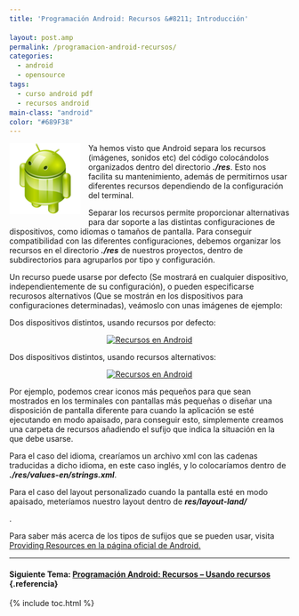 ```yaml
---
title: 'Programación Android: Recursos &#8211; Introducción'

layout: post.amp
permalink: /programacion-android-recursos/
categories:
  - android
  - opensource
tags:
  - curso android pdf
  - recursos android
main-class: "android"
color: "#689F38"
---
```

<img border="0" src="/assets/img/2013/07/iconoAndroid.png" style="clear:left; float:left;margin-right:1em; margin-bottom:1em" />

Ya hemos visto que Android separa los recursos (imágenes, sonidos etc) del código colocándolos organizados dentro del directorio ***./res***. Esto nos facilita su mantenimiento, además de permitirnos usar diferentes recursos dependiendo de la configuración del terminal.


<!--ad-->

Separar los recursos permite proporcionar alternativas para dar soporte a las distintas configuraciones de dispositivos, como idiomas o tamaños de pantalla. Para conseguir compatibilidad con las diferentes configuraciones, debemos organizar los recursos en el directorio ***./res*** de nuestros proyectos, dentro de subdirectorios para agruparlos por tipo y configuración.

Un recurso puede usarse por defecto (Se mostrará en cualquier dispositivo, independientemente de su configuración), o pueden especificarse recurosos alternativos (Que se mostrán en los dispositivos para configuraciones determinadas), veámoslo con unas imágenes de ejemplo:

Dos dispositivos distintos, usando recursos por defecto:

<div class="separator" style="clear: both; text-align: center;">
  <a href="https://4.bp.blogspot.com/-i4yy82wXUUw/TjApp4KaOZI/AAAAAAAAAs4/pvOrsmzXM24/s1600/resource_devices_diagram1.png" imageanchor="1" style="margin-left:1em; margin-right:1em"><img title="Recursos en Android" alt="Recursos en Android" border="0" height="130" width="400" src="https://4.bp.blogspot.com/-i4yy82wXUUw/TjApp4KaOZI/AAAAAAAAAs4/pvOrsmzXM24/s400/resource_devices_diagram1.png" /></a>
</div>

Dos dispositivos distintos, usando recursos alternativos:

<div class="separator" style="clear: both; text-align: center;">
  <a href="https://3.bp.blogspot.com/-gHivH4Mcffk/TjAp28O15AI/AAAAAAAAAtA/CbSojjJctp0/s1600/resource_devices_diagram2.png" imageanchor="1" style="margin-left:1em; margin-right:1em"><img title="Recursos en Android" alt="Recursos en Android" border="0" height="130" width="400" src="https://3.bp.blogspot.com/-gHivH4Mcffk/TjAp28O15AI/AAAAAAAAAtA/CbSojjJctp0/s400/resource_devices_diagram2.png" /></a>
</div>

Por ejemplo, podemos crear iconos más pequeños para que sean mostrados en los terminales con pantallas más pequeñas o diseñar una disposición de pantalla diferente para cuando la aplicación se esté ejecutando en modo apaisado, para conseguir esto, simplemente creamos una carpeta de recursos añadiendo el sufijo que indica la situación en la que debe usarse.

Para el caso del idioma, crearíamos un archivo xml con las cadenas traducidas a dicho idioma, en este caso inglés, y lo colocaríamos dentro de ***./res/values-en/strings.xml***.

Para el caso del layout personalizado cuando la pantalla esté en modo apaisado, meteríamos nuestro layout dentro de ***res/layout-land/***

.

Para saber más acerca de los tipos de sufijos que se pueden usar, visita [Providing Resources en la página oficial de Android.][1]

* * *

#### Siguiente Tema: [Programación Android: Recursos &#8211; Usando recursos][2] {.referencia}





 [1]: http://developer.android.com/guide/topics/resources/providing-resources.html
 [2]: /programacion-android-recursos-usando/

{% include toc.html %}
